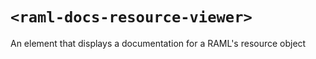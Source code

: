 # `<raml-docs-resource-viewer>`

An element that displays a documentation for a RAML's resource object
